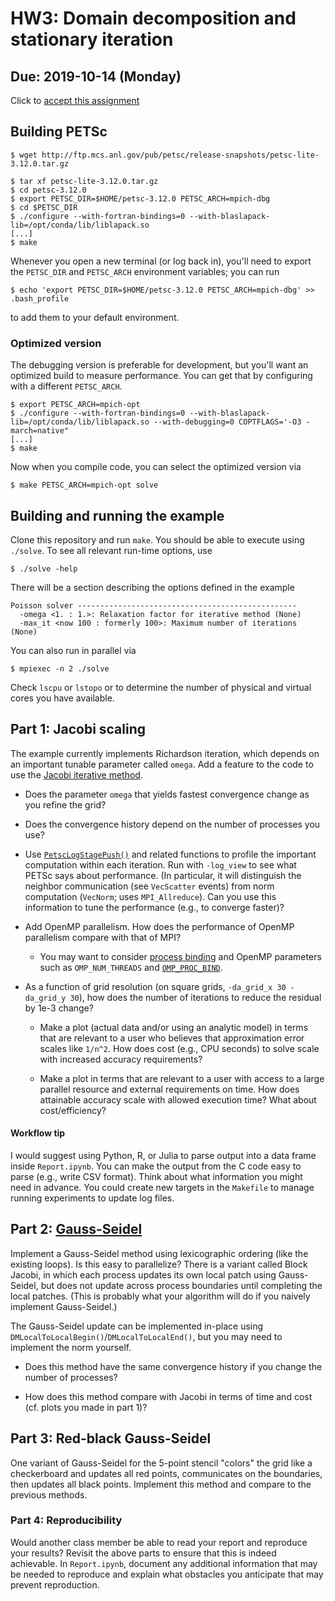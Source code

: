 # HW3: Domain decomposition and stationary iteration
## Due: 2019-10-14 (Monday)

Click to [accept this assignment](https://classroom.github.com/a/nq25J0Vt)

## Building PETSc

```
$ wget http://ftp.mcs.anl.gov/pub/petsc/release-snapshots/petsc-lite-3.12.0.tar.gz
```

```
$ tar xf petsc-lite-3.12.0.tar.gz
$ cd petsc-3.12.0
$ export PETSC_DIR=$HOME/petsc-3.12.0 PETSC_ARCH=mpich-dbg
$ cd $PETSC_DIR
$ ./configure --with-fortran-bindings=0 --with-blaslapack-lib=/opt/conda/lib/liblapack.so
[...]
$ make
```

Whenever you open a new terminal (or log back in), you'll need to export the
`PETSC_DIR` and `PETSC_ARCH` environment variables; you can run

```
$ echo 'export PETSC_DIR=$HOME/petsc-3.12.0 PETSC_ARCH=mpich-dbg' >> .bash_profile
```

to add them to your default environment.

### Optimized version

The debugging version is preferable for development, but you'll want an
optimized build to measure performance.  You can get that by configuring with a
different `PETSC_ARCH`.

```
$ export PETSC_ARCH=mpich-opt
$ ./configure --with-fortran-bindings=0 --with-blaslapack-lib=/opt/conda/lib/liblapack.so --with-debugging=0 COPTFLAGS='-O3 -march=native"
[...]
$ make
```

Now when you compile code, you can select the optimized version via
```
$ make PETSC_ARCH=mpich-opt solve
```


## Building and running the example

Clone this repository and run `make`.  You should be able to execute using
`./solve`.  To see all relevant run-time options, use

    $ ./solve -help

There will be a section describing the options defined in the example
```
Poisson solver -------------------------------------------------
  -omega <1. : 1.>: Relaxation factor for iterative method (None)
  -max_it <now 100 : formerly 100>: Maximum number of iterations (None)
```

You can also run in parallel via

    $ mpiexec -n 2 ./solve

Check `lscpu` or `lstopo` or to determine the number of physical and virtual
cores you have available.

## Part 1: Jacobi scaling

The example currently implements Richardson iteration, which depends on an
important tunable parameter called `omega`.  Add a feature to the code to use
the [Jacobi iterative method](https://en.wikipedia.org/wiki/Jacobi_method).

* Does the parameter `omega` that yields fastest convergence change as you refine the grid?

* Does the convergence history depend on the number of processes you use?

* Use
  [`PetscLogStagePush()`](https://www.mcs.anl.gov/petsc/petsc-current/docs/manualpages/Profiling/PetscLogStagePush.html)
  and related functions to profile the important computation within each
  iteration.  Run with `-log_view` to see what PETSc says about performance.
  (In particular, it will distinguish the neighbor communication (see
  `VecScatter` events) from norm computation (`VecNorm`; uses `MPI_Allreduce`).
  Can you use this information to tune the performance (e.g., to converge
  faster)?

* Add OpenMP parallelism.  How does the performance of OpenMP parallelism
  compare with that of MPI?
  
  - You may want to consider [process binding](https://wiki.mpich.org/mpich/index.php/Using_the_Hydra_Process_Manager#Process-core_Binding)
    and OpenMP parameters such as `OMP_NUM_THREADS` and [`OMP_PROC_BIND`](https://gcc.gnu.org/onlinedocs/libgomp/OMP_005fPROC_005fBIND.html#OMP_005fPROC_005fBIND).

* As a function of grid resolution (on square grids, `-da_grid_x 30 -da_grid_y 30`),
  how does the number of iterations to reduce the residual by 1e-3 change?

  - Make a plot (actual data and/or using an analytic model) in terms that are
    relevant to a user who believes that approximation error scales like
    `1/n^2`.  How does cost (e.g., CPU seconds) to solve scale with increased
    accuracy requirements?
    
  - Make a plot in terms that are relevant to a user with access to a large
    parallel resource and external requirements on time.  How does attainable
    accuracy scale with allowed execution time?  What about cost/efficiency?

#### Workflow tip

I would suggest using Python, R, or Julia to parse output into a data frame
inside `Report.ipynb`.  You can make the output from the C code easy to parse
(e.g., write CSV format).  Think about what information you might need in
advance.  You could create new targets in the `Makefile` to manage running
experiments to update log files.

## Part 2: [Gauss-Seidel](https://en.wikipedia.org/wiki/Gauss%E2%80%93Seidel_method)

Implement a Gauss-Seidel method using lexicographic ordering (like the existing
loops).  Is this easy to parallelize?  There is a variant called Block Jacobi,
in which each process updates its own local patch using Gauss-Seidel, but does
not update across process boundaries until completing the local patches.  (This
is probably what your algorithm will do if you naively implement Gauss-Seidel.)

The Gauss-Seidel update can be implemented in-place using
`DMLocalToLocalBegin()`/`DMLocalToLocalEnd()`, but you may need to implement the
norm yourself.

* Does this method have the same convergence history if you change the number of
  processes?
  
* How does this method compare with Jacobi in terms of time and cost (cf. plots
  you made in part 1)?

## Part 3: Red-black Gauss-Seidel

One variant of Gauss-Seidel for the 5-point stencil "colors" the grid like a
checkerboard and updates all red points, communicates on the boundaries, then
updates all black points.  Implement this method and compare to the previous
methods.

### Part 4: Reproducibility

Would another class member be able to read your report and reproduce your
results?  Revisit the above parts to ensure that this is indeed achievable.  In
`Report.ipynb`, document any additional information that may be needed to
reproduce and explain what obstacles you anticipate that may prevent
reproduction.

